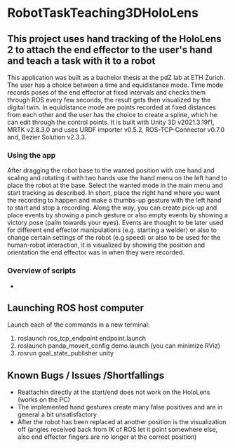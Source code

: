 # RobotTaskTeaching3DHoloLens

## This project uses hand tracking of the HoloLens 2 to attach the end effector to the user's hand and teach a task with it to a robot

This application was built as a bachelor thesis at the pdZ lab at ETH Zurich. The user has a choice between a time and equidistance mode. Time mode records poses of the end effector at fixed intervals and checks them through ROS every few seconds, the result gets then visualized by the digital twin. In equidistance mode are points recorded at fixed distances from each other and the user has the choice to create a spline, which he can edit through the control points. It is built with Unity 3D v2021.3.19f1, MRTK v2.8.3.0 and uses URDF importer v0.5.2,  ROS-TCP-Connector v0.7.0 and, Bezier Solution v2.3.3.

### Using the app
After dragging the robot base to the wanted position with one hand and scaling and rotating it with two hands use the hand menu on the left hand to place the robot at the base. Select the wanted mode in the main menu and start tracking as described. In short, place the right hand where you want the recording to happen and make a thumbs-up gesture with the left hand to start and stop a recording. Along the way, you can create pick-up and place events by showing a pinch gesture or also empty events by showing a victory pose (palm towards your eyes). Events are thought to be later used for different end effector manipulations  (e.g. starting a welder) or also to change certain settings of the robot (e.g speed) or also to be used for the human-robot interaction, it is visualized by showing the position and orientation the end effector was in when they were recorded. 

### Overview of scripts
* 



## Launching ROS host computer
Launch each of the commands in a new terminal:
1. roslaunch ros_tcp_endpoint endpoint.launch
2. roslaunch panda_moveit_config demo.launch (you can minimize RViz)
3. rosrun goal_state_publisher unity

## Known Bugs / Issues /Shortfallings
* Reattachin directly at the start/end does not work on the HoloLens (works on the PC)
* The implemented hand gestures create many false positives and are in general a bit unsatisfactory
* After the robot has been replaced at another position is the visualization off (angles received back from IK of ROS let it point somewhere else, also end effector fingers are no longer at the correct position)

